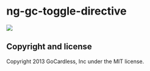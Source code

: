 # ng-gc-toggle-directive

![](https://circleci.com/gh/gocardless-ng/ng-gc-toggle-directive.png?circle-token=:circle-token)

## Copyright and license

Copyright 2013 GoCardless, Inc under the MIT license.
